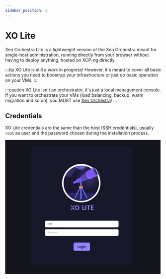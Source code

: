 ```yaml
---
sidebar_position: 2
---
```


# XO Lite

Xen Orchestra Lite is a lightweight version of the Xen Orchestra meant for single-host administration, running directly from your browser without having to deploy anything, hosted on XCP-ng directly.

:::tip
XO Lite is still a work in progress! However, it's meant to cover all basic actions you need to boostrap your infrastructure or just do basic operation on your VMs.
:::

:::caution
XO Lite isn't an orchestrator, it's just a local management console. If you want to orchestrate your VMs (load balancing, backup, warm migration and so on), you MUST use [Xen Orchestra](../manage-at-scale/xo-web-ui.md)!
:::

## Credentials

XO Lite credentials are the same than the host (SSH credentials), usually `root` as user and the password chosen during the installation process.

![](../../../static/img/xolitelogin.png)
